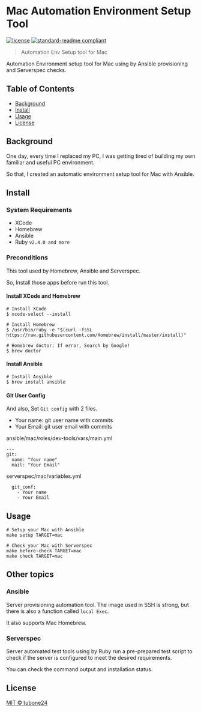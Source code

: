 # Mac Automation Environment Setup Tool

[![license](https://img.shields.io/github/license/tubone24/mac-auto-setup.svg)](LICENSE)
[![standard-readme compliant](https://img.shields.io/badge/readme%20style-standard-brightgreen.svg?style=flat-square)](https://github.com/RichardLitt/standard-readme)

> Automation Env Setup tool for Mac

Automation Environment setup tool for Mac using by Ansible provisioning and Serverspec checks.

## Table of Contents

- [Background](#background)
- [Install](#install)
- [Usage](#usage)
- [License](#license)

## Background

One day, every time I replaced my PC, I was getting tired of building my own familiar and useful PC environment.

So that, I created an automatic environment setup tool for Mac with Ansible.


## Install

### System Requirements

- XCode
- Homebrew
- Ansible
- Ruby `v2.4.0 and more`

### Preconditions

This tool used by Homebrew, Ansible and Serverspec.

So, Install those apps before run this tool.

#### Install XCode and Homebrew

```
# Install XCode
$ xcode-select --install

# Install Homebrew
$ /usr/bin/ruby -e "$(curl -fsSL https://raw.githubusercontent.com/Homebrew/install/master/install)"

# Homebrew doctor: If error, Search by Google!
$ brew doctor
```

#### Install Ansible

```
# Install Ansible
$ brew install ansible
```

#### Git User Config

And also, Set `Git config` with 2 files.

- Your name: git user name with commits
- Your Email: git user email with commits

ansible/mac/roles/dev-tools/vars/main.yml
```
---
git:
  name: "Your name"
  mail: "Your Email"
```

serverspec/mac/variables.yml
```
  git_conf:
    - Your name
    - Your Email
```

## Usage

```
# Setup your Mac with Ansible
make setup TARGET=mac

# Check your Mac with Serverspec
make before-check TARGET=mac
make check TARGET=mac
```

## Other topics

### Ansible

Server provisioning automation tool. The image used in SSH is strong, but there is also a function called `local Exec`.

It also supports Mac Homebrew.

### Serverspec

Server automated test tools using by Ruby run a pre-prepared test script to check if the server is configured to meet the desired requirements.

You can check the command output and installation status.

## License

[MIT © tubone24](LICENSE)